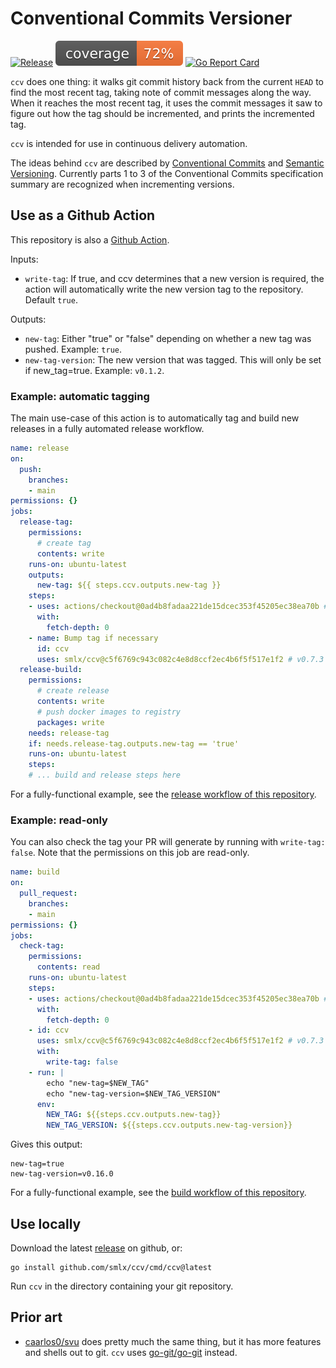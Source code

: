 # Conventional Commits Versioner

[![Release](https://github.com/smlx/ccv/actions/workflows/release.yaml/badge.svg)](https://github.com/smlx/ccv/actions/workflows/release.yaml)
[![coverage](https://raw.githubusercontent.com/smlx/ccv/badges/.badges/main/coverage.svg)](https://github.com/smlx/ccv/actions/workflows/coverage.yaml)
[![Go Report Card](https://goreportcard.com/badge/github.com/smlx/ccv)](https://goreportcard.com/report/github.com/smlx/ccv)

`ccv` does one thing: it walks git commit history back from the current `HEAD` to find the most recent tag, taking note of commit messages along the way.
When it reaches the most recent tag, it uses the commit messages it saw to figure out how the tag should be incremented, and prints the incremented tag.

`ccv` is intended for use in continuous delivery automation.

The ideas behind `ccv` are described by [Conventional Commits](https://www.conventionalcommits.org/) and [Semantic Versioning](https://semver.org/). Currently parts 1 to 3 of the Conventional Commits specification summary are recognized when incrementing versions.

## Use as a Github Action

This repository is also a [Github Action](https://docs.github.com/en/actions).

Inputs:

* `write-tag`: If true, and ccv determines that a new version is required, the action will automatically write the new version tag to the repository. Default `true`.

Outputs:

* `new-tag`: Either "true" or "false" depending on whether a new tag was pushed. Example: `true`.
* `new-tag-version`: The new version that was tagged. This will only be set if new_tag=true. Example: `v0.1.2`.

### Example: automatic tagging

The main use-case of this action is to automatically tag and build new releases in a fully automated release workflow.

```yaml
name: release
on:
  push:
    branches:
    - main
permissions: {}
jobs:
  release-tag:
    permissions:
      # create tag
      contents: write
    runs-on: ubuntu-latest
    outputs:
      new-tag: ${{ steps.ccv.outputs.new-tag }}
    steps:
    - uses: actions/checkout@0ad4b8fadaa221de15dcec353f45205ec38ea70b # v4.1.4
      with:
        fetch-depth: 0
    - name: Bump tag if necessary
      id: ccv
      uses: smlx/ccv@c5f6769c943c082c4e8d8ccf2ec4b6f5f517e1f2 # v0.7.3
  release-build:
    permissions:
      # create release
      contents: write
      # push docker images to registry
      packages: write
    needs: release-tag
    if: needs.release-tag.outputs.new-tag == 'true'
    runs-on: ubuntu-latest
    steps:
    # ... build and release steps here
```

For a fully-functional example, see the [release workflow of this repository](https://github.com/smlx/ccv/blob/main/.github/workflows/release.yaml).

### Example: read-only

You can also check the tag your PR will generate by running with `write-tag: false`. Note that the permissions on this job are read-only.

```yaml
name: build
on:
  pull_request:
    branches:
    - main
permissions: {}
jobs:
  check-tag:
    permissions:
      contents: read
    runs-on: ubuntu-latest
    steps:
    - uses: actions/checkout@0ad4b8fadaa221de15dcec353f45205ec38ea70b # v4.1.4
      with:
        fetch-depth: 0
    - id: ccv
      uses: smlx/ccv@c5f6769c943c082c4e8d8ccf2ec4b6f5f517e1f2 # v0.7.3
      with:
        write-tag: false
    - run: |
        echo "new-tag=$NEW_TAG"
        echo "new-tag-version=$NEW_TAG_VERSION"
      env:
        NEW_TAG: ${{steps.ccv.outputs.new-tag}}
        NEW_TAG_VERSION: ${{steps.ccv.outputs.new-tag-version}}
```

Gives this output:

```
new-tag=true
new-tag-version=v0.16.0
```

For a fully-functional example, see the [build workflow of this repository](https://github.com/smlx/ccv/blob/main/.github/workflows/build.yaml).

## Use locally

Download the latest [release](https://github.com/smlx/ccv/releases) on github, or:

```
go install github.com/smlx/ccv/cmd/ccv@latest
```

Run `ccv` in the directory containing your git repository.

## Prior art

* [caarlos0/svu](https://github.com/caarlos0/svu) does pretty much the same thing, but it has more features and shells out to git. `ccv` uses [go-git/go-git](https://github.com/go-git/go-git) instead.
